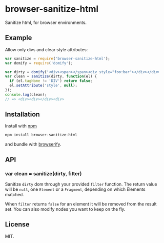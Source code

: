 
# browser-sanitize-html

Sanitize html, for browser environments.

## Example

Allow only divs and clear style attributes:

```js
var sanitize = require('browser-sanitize-html');
var domify = require('domify');

var dirty = domify('<div><span></span><div style="foo:bar"></div></div>');
var clean = sanitize(dirty, function(el) {
  if (el.tagName != 'DIV') return false;
  el.setAttribute('style', null);
});
console.log(clean);
// => <div><div></div><div>
```

## Installation

Install with [npm](https://npmjs.org)

```bash
npm install browser-sanitize-html
```

and bundle with [browserify](https://github.com/substack/node-browserify).

## API

### var clean = sanitize(dirty, filter)

Sanitize `dirty` dom through your provided `filter` function. The return
value will be `null`, one `Element` or a `Fragment`, depending on which
Elements matched.

When `filter` returns `false` for an element it will be removed from the result
set. You can also modify nodes you want to keep on the fly.

## License

  MIT.

